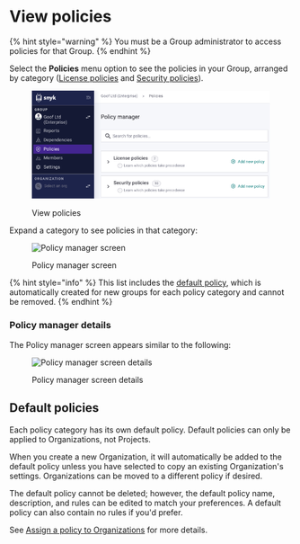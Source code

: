 # View policies

{% hint style="warning" %}
You must be a Group administrator to access policies for that Group.
{% endhint %}

Select the **Policies** menu option to see the policies in your Group, arranged by category ([License policies](../../scan-application-code/snyk-open-source/license-policies/) and [Security policies](../security-policies/)).

<figure><img src="../../.gitbook/assets/Policies-menu.png" alt="View policies"><figcaption><p>View policies</p></figcaption></figure>

Expand a category to see policies in that category:

<figure><img src="../../.gitbook/assets/snyk-policy-manager.png" alt="Policy manager screen"><figcaption><p>Policy manager screen</p></figcaption></figure>

{% hint style="info" %}
This list includes the [default policy](view-policies.md#default-policies), which is automatically created for new groups for each policy category and cannot be removed.
{% endhint %}

### Policy manager details

The Policy manager screen appears similar to the following:

<figure><img src="../../.gitbook/assets/screenshot_2021-03-26_at_11.04.50_am.png" alt="Policy manager screen details"><figcaption><p>Policy manager screen details</p></figcaption></figure>

## Default policies

Each policy category has its own default policy. Default policies can only be applied to Organizations, not Projects.

When you create a new Organization, it will automatically be added to the default policy unless you have selected to copy an existing Organization's settings. Organizations can be moved to a different policy if desired.

The default policy cannot be deleted; however, the default policy name, description, and rules can be edited to match your preferences. A default policy can also contain no rules if you'd prefer.

See [Assign a policy to Organizations](apply-a-policy-to-organizations.md) for more details.
